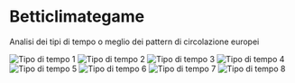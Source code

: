 Betticlimategame
================

Analisi dei tipi di tempo o meglio dei pattern di circolazione europei 

![Tipo di tempo 1](http://www.lamma.rete.toscana.it/clima/tipi_tempo/immagini/hgt500_PCT8_w_1.png)
![Tipo di tempo 2](http://www.lamma.rete.toscana.it/clima/tipi_tempo/immagini/hgt500_PCT8_w_2.png)
![Tipo di tempo 3](http://www.lamma.rete.toscana.it/clima/tipi_tempo/immagini/hgt500_PCT8_w_3.png)
![Tipo di tempo 4](http://www.lamma.rete.toscana.it/clima/tipi_tempo/immagini/hgt500_PCT8_w_4.png)
![Tipo di tempo 5](http://www.lamma.rete.toscana.it/clima/tipi_tempo/immagini/hgt500_PCT8_w_5.png)
![Tipo di tempo 6](http://www.lamma.rete.toscana.it/clima/tipi_tempo/immagini/hgt500_PCT8_w_6.png)
![Tipo di tempo 7](http://www.lamma.rete.toscana.it/clima/tipi_tempo/immagini/hgt500_PCT8_w_7.png)
![Tipo di tempo 8](http://www.lamma.rete.toscana.it/clima/tipi_tempo/immagini/hgt500_PCT8_w_8.png)
